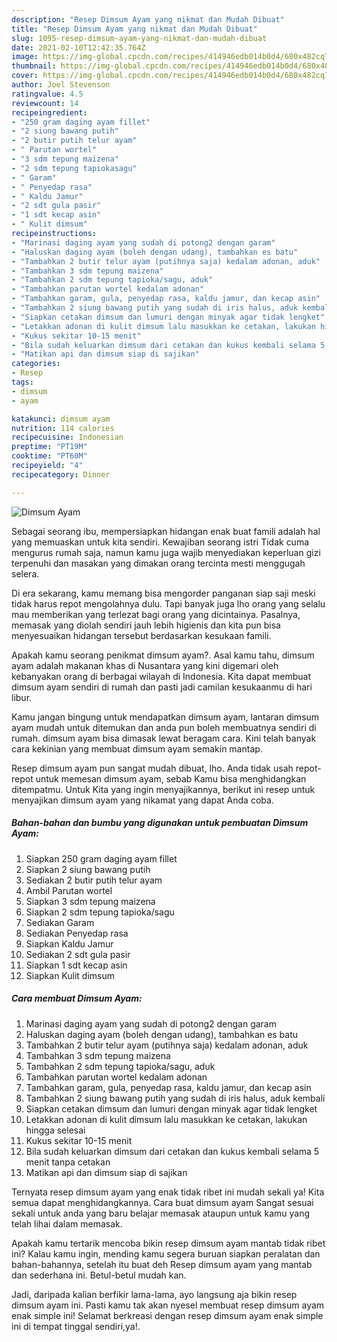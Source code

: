 ```yaml
---
description: "Resep Dimsum Ayam yang nikmat dan Mudah Dibuat"
title: "Resep Dimsum Ayam yang nikmat dan Mudah Dibuat"
slug: 1095-resep-dimsum-ayam-yang-nikmat-dan-mudah-dibuat
date: 2021-02-10T12:42:35.764Z
image: https://img-global.cpcdn.com/recipes/414946edb014b0d4/680x482cq70/dimsum-ayam-foto-resep-utama.jpg
thumbnail: https://img-global.cpcdn.com/recipes/414946edb014b0d4/680x482cq70/dimsum-ayam-foto-resep-utama.jpg
cover: https://img-global.cpcdn.com/recipes/414946edb014b0d4/680x482cq70/dimsum-ayam-foto-resep-utama.jpg
author: Joel Stevenson
ratingvalue: 4.5
reviewcount: 14
recipeingredient:
- "250 gram daging ayam fillet"
- "2 siung bawang putih"
- "2 butir putih telur ayam"
- " Parutan wortel"
- "3 sdm tepung maizena"
- "2 sdm tepung tapiokasagu"
- " Garam"
- " Penyedap rasa"
- " Kaldu Jamur"
- "2 sdt gula pasir"
- "1 sdt kecap asin"
- " Kulit dimsum"
recipeinstructions:
- "Marinasi daging ayam yang sudah di potong2 dengan garam"
- "Haluskan daging ayam (boleh dengan udang), tambahkan es batu"
- "Tambahkan 2 butir telur ayam (putihnya saja) kedalam adonan, aduk"
- "Tambahkan 3 sdm tepung maizena"
- "Tambahkan 2 sdm tepung tapioka/sagu, aduk"
- "Tambahkan parutan wortel kedalam adonan"
- "Tambahkan garam, gula, penyedap rasa, kaldu jamur, dan kecap asin"
- "Tambahkan 2 siung bawang putih yang sudah di iris halus, aduk kembali"
- "Siapkan cetakan dimsum dan lumuri dengan minyak agar tidak lengket"
- "Letakkan adonan di kulit dimsum lalu masukkan ke cetakan, lakukan hingga selesai"
- "Kukus sekitar 10-15 menit"
- "Bila sudah keluarkan dimsum dari cetakan dan kukus kembali selama 5 menit tanpa cetakan"
- "Matikan api dan dimsum siap di sajikan"
categories:
- Resep
tags:
- dimsum
- ayam

katakunci: dimsum ayam 
nutrition: 114 calories
recipecuisine: Indonesian
preptime: "PT19M"
cooktime: "PT60M"
recipeyield: "4"
recipecategory: Dinner

---
```



![Dimsum Ayam](https://img-global.cpcdn.com/recipes/414946edb014b0d4/680x482cq70/dimsum-ayam-foto-resep-utama.jpg)

Sebagai seorang ibu, mempersiapkan hidangan enak buat famili adalah hal yang memuaskan untuk kita sendiri. Kewajiban seorang istri Tidak cuma mengurus rumah saja, namun kamu juga wajib menyediakan keperluan gizi terpenuhi dan masakan yang dimakan orang tercinta mesti menggugah selera.

Di era  sekarang, kamu memang bisa mengorder panganan siap saji meski tidak harus repot mengolahnya dulu. Tapi banyak juga lho orang yang selalu mau memberikan yang terlezat bagi orang yang dicintainya. Pasalnya, memasak yang diolah sendiri jauh lebih higienis dan kita pun bisa menyesuaikan hidangan tersebut berdasarkan kesukaan famili. 



Apakah kamu seorang penikmat dimsum ayam?. Asal kamu tahu, dimsum ayam adalah makanan khas di Nusantara yang kini digemari oleh kebanyakan orang di berbagai wilayah di Indonesia. Kita dapat membuat dimsum ayam sendiri di rumah dan pasti jadi camilan kesukaanmu di hari libur.

Kamu jangan bingung untuk mendapatkan dimsum ayam, lantaran dimsum ayam mudah untuk ditemukan dan anda pun boleh membuatnya sendiri di rumah. dimsum ayam bisa dimasak lewat beragam cara. Kini telah banyak cara kekinian yang membuat dimsum ayam semakin mantap.

Resep dimsum ayam pun sangat mudah dibuat, lho. Anda tidak usah repot-repot untuk memesan dimsum ayam, sebab Kamu bisa menghidangkan ditempatmu. Untuk Kita yang ingin menyajikannya, berikut ini resep untuk menyajikan dimsum ayam yang nikamat yang dapat Anda coba.

<!--inarticleads1-->

##### Bahan-bahan dan bumbu yang digunakan untuk pembuatan Dimsum Ayam:

1. Siapkan 250 gram daging ayam fillet
1. Siapkan 2 siung bawang putih
1. Sediakan 2 butir putih telur ayam
1. Ambil  Parutan wortel
1. Siapkan 3 sdm tepung maizena
1. Siapkan 2 sdm tepung tapioka/sagu
1. Sediakan  Garam
1. Sediakan  Penyedap rasa
1. Siapkan  Kaldu Jamur
1. Sediakan 2 sdt gula pasir
1. Siapkan 1 sdt kecap asin
1. Siapkan  Kulit dimsum




<!--inarticleads2-->

##### Cara membuat Dimsum Ayam:

1. Marinasi daging ayam yang sudah di potong2 dengan garam
1. Haluskan daging ayam (boleh dengan udang), tambahkan es batu
1. Tambahkan 2 butir telur ayam (putihnya saja) kedalam adonan, aduk
1. Tambahkan 3 sdm tepung maizena
1. Tambahkan 2 sdm tepung tapioka/sagu, aduk
1. Tambahkan parutan wortel kedalam adonan
1. Tambahkan garam, gula, penyedap rasa, kaldu jamur, dan kecap asin
1. Tambahkan 2 siung bawang putih yang sudah di iris halus, aduk kembali
1. Siapkan cetakan dimsum dan lumuri dengan minyak agar tidak lengket
1. Letakkan adonan di kulit dimsum lalu masukkan ke cetakan, lakukan hingga selesai
1. Kukus sekitar 10-15 menit
1. Bila sudah keluarkan dimsum dari cetakan dan kukus kembali selama 5 menit tanpa cetakan
1. Matikan api dan dimsum siap di sajikan




Ternyata resep dimsum ayam yang enak tidak ribet ini mudah sekali ya! Kita semua dapat menghidangkannya. Cara buat dimsum ayam Sangat sesuai sekali untuk anda yang baru belajar memasak ataupun untuk kamu yang telah lihai dalam memasak.

Apakah kamu tertarik mencoba bikin resep dimsum ayam mantab tidak ribet ini? Kalau kamu ingin, mending kamu segera buruan siapkan peralatan dan bahan-bahannya, setelah itu buat deh Resep dimsum ayam yang mantab dan sederhana ini. Betul-betul mudah kan. 

Jadi, daripada kalian berfikir lama-lama, ayo langsung aja bikin resep dimsum ayam ini. Pasti kamu tak akan nyesel membuat resep dimsum ayam enak simple ini! Selamat berkreasi dengan resep dimsum ayam enak simple ini di tempat tinggal sendiri,ya!.

